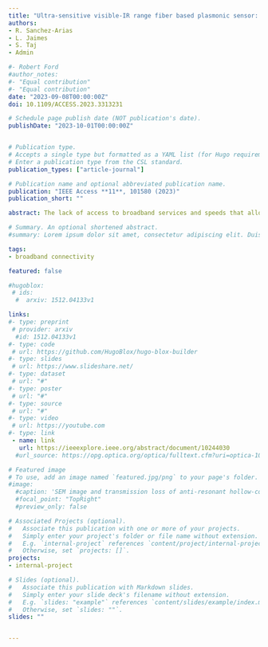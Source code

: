 ```yaml
---
title: "Ultra-sensitive visible-IR range fiber based plasmonic sensor: a finite-element analysis and deep learning approach for RI prediction"
authors:
- R. Sanchez-Arias
- L. Jaimes
- S. Taj
- Admin

#- Robert Ford
#author_notes:
#- "Equal contribution"
#- "Equal contribution"
date: "2023-09-08T00:00:00Z"
doi: 10.1109/ACCESS.2023.3313231

# Schedule page publish date (NOT publication's date).
publishDate: "2023-10-01T00:00:00Z"


# Publication type.
# Accepts a single type but formatted as a YAML list (for Hugo requirements).
# Enter a publication type from the CSL standard.
publication_types: ["article-journal"]

# Publication name and optional abbreviated publication name.
publication: "IEEE Access **11**, 101580 (2023)"
publication_short: ""

abstract: The lack of access to broadband services and speeds that allows urban and rural populations to meet the minimum requirements of today’s society creates a lack of economic opportunities and digital inequality. In contrast, regions with adequate broadband infrastructure can attract investors and become the home of tech workers while boosting the local economy. To level the field and promote the expansion and improvement of broadband infrastructure, federal and state agencies in the U.S. provide funding through programs such as the Rural Digital Opportunity Fund, and The Enabling Middle Mile Broadband Infrastructure Program among others. Here, counties assess their broadband infrastructure, identify the funding opportunity, and compete for that funding by submitting grant applications. In this research paper, we present the problems, challenges, and lessons learned during the process of assessment of the broadband infrastructure for Polk County, Florida, USA. In addition, connectivity technologies and physical layer options for broadband internet infrastructure were reviewed and we present our recommendation in terms of technology for the upgrading and expansion of the current network. In particular, we discuss the challenges in determining actual network coverage by contrasting official data of the Federal Communications Commission (FCC) with several crowd-sensing datasets such M-Lab (Measurement Lab), Ookla Open Datasets, and results from the Polk County community broadband survey. We discuss the advantages and limitations of using these publicly available datasets and open-source tools. Finally, we provide guidelines and best practices in terms of data analysis and visualization that may be used by city planners and researchers.

# Summary. An optional shortened abstract.
#summary: Lorem ipsum dolor sit amet, consectetur adipiscing elit. Duis posuere tellus ac convallis placerat. Proin tincidunt magna sed ex sollicitudin condimentum.

tags:
- broadband connectivity

featured: false

#hugoblox:
 # ids:
  #  arxiv: 1512.04133v1

links:
#- type: preprint
 # provider: arxiv
  #id: 1512.04133v1
#- type: code
 # url: https://github.com/HugoBlox/hugo-blox-builder
#- type: slides
 # url: https://www.slideshare.net/
#- type: dataset
 # url: "#"
#- type: poster
 # url: "#"
#- type: source
 # url: "#"
#- type: video
 # url: https://youtube.com
#- type: link
 - name: link
   url: https://ieeexplore.ieee.org/abstract/document/10244030
  #url_source: https://opg.optica.org/optica/fulltext.cfm?uri=optica-10-10-1253

# Featured image
# To use, add an image named `featured.jpg/png` to your page's folder. 
#image:
  #caption: 'SEM image and transmission loss of anti-resonant hollow-core fiber'
  #focal_point: "TopRight"
  #preview_only: false

# Associated Projects (optional).
#   Associate this publication with one or more of your projects.
#   Simply enter your project's folder or file name without extension.
#   E.g. `internal-project` references `content/project/internal-project/index.md`.
#   Otherwise, set `projects: []`.
projects:
- internal-project

# Slides (optional).
#   Associate this publication with Markdown slides.
#   Simply enter your slide deck's filename without extension.
#   E.g. `slides: "example"` references `content/slides/example/index.md`.
#   Otherwise, set `slides: ""`.
slides: ""


---
```

